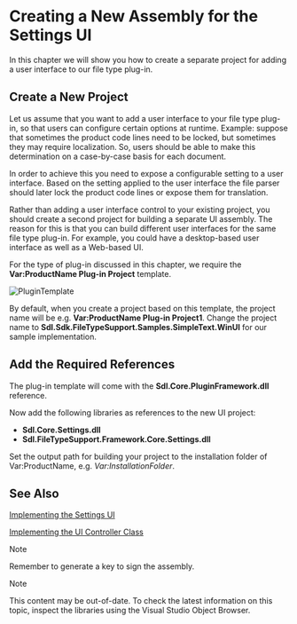 Creating a New Assembly for the Settings UI
===

In this chapter we will show you how to create a separate project for adding a user interface to our file type plug-in.

Create a New Project
--

Let us assume that you want to add a user interface to your file type plug-in, so that users can configure certain options at runtime. Example: suppose that sometimes the product code lines need to be locked, but sometimes they may require localization. So, users should be able to make this determination on a case-by-case basis for each document.

In order to achieve this you need to expose a configurable setting to a user interface. Based on the setting applied to the user interface the file parser should later lock the product code lines or expose them for translation.

Rather than adding a user interface control to your existing project, you should create a second project for building a separate UI assembly. The reason for this is that you can build different user interfaces for the same file type plug-in. For example, you could have a desktop-based user interface as well as a Web-based UI.

For the type of plug-in discussed in this chapter, we require the **Var:ProductName Plug-in Project** template.


![PluginTemplate](images/PluginTemplate.jpg)


By default, when you create a project based on this template, the project name will be e.g. **Var:ProductName Plug-in Project1**. Change the project name to **Sdl.Sdk.FileTypeSupport.Samples.SimpleText.WinUI** for our sample implementation.

Add the Required References
--

The plug-in template will come with the **Sdl.Core.PluginFramework.dll** reference.

Now add the following libraries as references to the new UI project:

* **Sdl.Core.Settings.dll**
* **Sdl.FileTypeSupport.Framework.Core.Settings.dll**

Set the output path for building your project to the installation folder of Var:ProductName, e.g. *Var:InstallationFolder*.

See Also
--



[Implementing the Settings UI](implementing_the_settings_ui.md)

[Implementing the UI Controller Class](implementing_the_ui_controller_class.md)

>[!NOTE]
>
>Remember to generate a key to sign the assembly.

>[!NOTE]
>
> This content may be out-of-date. To check the latest information on this topic, inspect the libraries using the Visual Studio Object Browser.
